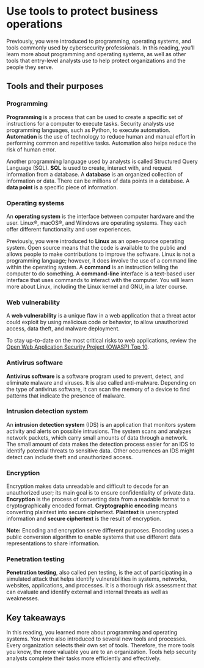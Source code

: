Use tools to protect business operations
========================================

Previously, you were introduced to programming, operating systems, and tools commonly used by cybersecurity professionals. In this reading, you’ll learn more about programming and operating systems, as well as other tools that entry-level analysts use to help protect organizations and the people they serve. 

Tools and their purposes
------------------------

### **Programming** 

**Programming** is a process that can be used to create a specific set of instructions for a computer to execute tasks. Security analysts use programming languages, such as Python, to execute automation. **Automation** is the use of technology to reduce human and manual effort in performing common and repetitive tasks. Automation also helps reduce the risk of human error.

Another programming language used by analysts is called Structured Query Language (SQL). **SQL** is used to create, interact with, and request information from a database. A **database** is an organized collection of information or data. There can be millions of data points in a database. A **data point** is a specific piece of information. 

### **Operating systems**

An **operating system** is the interface between computer hardware and the user. Linux®, macOS®, and Windows are operating systems. They each offer different functionality and user experiences. 

Previously, you were introduced to **Linux** as an open-source operating system. Open source means that the code is available to the public and allows people to make contributions to improve the software. Linux is not a programming language; however, it does involve the use of a command line within the operating system. A **command** is an instruction telling the computer to do something. A **command-line** interface is a text-based user interface that uses commands to interact with the computer. You will learn more about Linux, including the Linux kernel and GNU, in a later course.

### **Web vulnerability**

A **web vulnerability** is a unique flaw in a web application that a threat actor could exploit by using malicious code or behavior, to allow unauthorized access, data theft, and malware deployment.

To stay up-to-date on the most critical risks to web applications, review the [Open Web Application Security Project (OWASP) Top 10](https://owasp.org/www-project-top-ten/).

### **Antivirus software**

**Antivirus software** is a software program used to prevent, detect, and eliminate malware and viruses. It is also called anti-malware. Depending on the type of antivirus software, it can scan the memory of a device to find patterns that indicate the presence of malware. 

### **Intrusion detection system** 

An **intrusion detection system** (IDS) is an application that monitors system activity and alerts on possible intrusions. The system scans and analyzes network packets, which carry small amounts of data through a network. The small amount of data makes the detection process easier for an IDS to identify potential threats to sensitive data. Other occurrences an IDS might detect can include theft and unauthorized access.

### **Encryption**

Encryption makes data unreadable and difficult to decode for an unauthorized user; its main goal is to ensure confidentiality of private data. **Encryption** is the process of converting data from a readable format to a cryptographically encoded format. **Cryptographic encoding** means converting plaintext into secure ciphertext. **Plaintext** is unencrypted information and **secure ciphertext** is the result of encryption.  

**Note:** Encoding and encryption serve different purposes. Encoding uses a public conversion algorithm to enable systems that use different data representations to share information.    

### **Penetration testing** 

**Penetration testing**, also called pen testing, is the act of participating in a simulated attack that helps identify vulnerabilities in systems, networks, websites, applications, and processes. It is a thorough risk assessment that can evaluate and identify external and internal threats as well as weaknesses.

Key takeaways
-------------

In this reading, you learned more about programming and operating systems. You were also introduced to several new tools and processes. Every organization selects their own set of tools. Therefore, the more tools you know, the more valuable you are to an organization. Tools help security analysts complete their tasks more efficiently and effectively.
